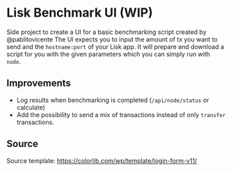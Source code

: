 # Lisk Benchmark UI (WIP)
Side project to create a UI for a basic benchmarking script created by @pablitovicente
The UI expects you to input the amount of tx you want to send and the `hostname:port` of your Lisk app.
It will prepare and download a script for you with the given parameters which you can simply run with `node`.

## Improvements
- Log results when benchmarking is completed (`/api/node/status` or calculate)
- Add the possibility to send a mix of transactions instead of only `transfer` transactions.

## Source
Source template: https://colorlib.com/wp/template/login-form-v11/

